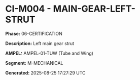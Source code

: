 # CI-M004 - MAIN-GEAR-LEFT-STRUT

**Phase:** 06-CERTIFICATION

**Description:** Left main gear strut

**AMPEL:** AMPEL-01-TUW (Tube and Wing)

**Segment:** M-MECHANICAL

**Generated:** 2025-08-25 17:27:29 UTC
